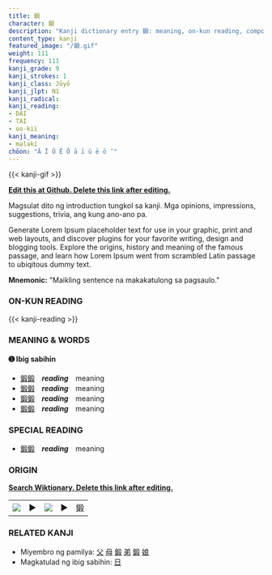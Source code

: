 ```yaml
---
title: 鍛
character: 鍛
description: "Kanji dictionary entry 鍛: meaning, on-kun reading, compounds, origin, related kanji"
content_type: kanji
featured_image: "/鍛.gif"
weight: 111
frequency: 111
kanji_grade: 9
kanji_strokes: 1
kanji_class: Jōyō
kanji_jlpt: N1
kanji_radical: 
kanji_reading: 
- DAI
- TAI
- oo-kii
kanji_meaning:
- malaki
chōon: "Ā Ī Ū Ē Ō ā ī ū ē ō ’"
---
```

[//]: # (Don't edit the line below. Kanji animated GIF code is automatically generated.)
{{< kanji-gif >}}

[//]: # (Edit below this line.)

**[Edit this at Github. Delete this link after editing.](https://github.com/tim0g/tim/tree/main/content/kanji/鍛/index.md)**

Magsulat dito ng introduction tungkol sa kanji. Mga opinions, impressions, suggestions, trivia, ang kung ano-ano pa.

Generate Lorem Ipsum placeholder text for use in your graphic, print and web layouts, and discover plugins for your favorite writing, design and blogging tools. Explore the origins, history and meaning of the famous passage, and learn how Lorem Ipsum went from scrambled Latin passage to ubiqitous dummy text.
 
**Mnemonic:** "Maikling sentence na makakatulong sa pagsaulo."

### ON-KUN READING

[//]: # (Don't edit the line below. ON-KUN READING code is automatically generated.)
{{< kanji-reading >}}

### MEANING & WORDS

#### ➊ **Ibig sabihin**
  - [鍛](../鍛)[鍛](../鍛)　***reading***　meaning
  - [鍛](../鍛)[鍛](../鍛)　***reading***　meaning
  - [鍛](../鍛)[鍛](../鍛)　***reading***　meaning
  - [鍛](../鍛)[鍛](../鍛)　***reading***　meaning

### SPECIAL READING
  - [鍛](../鍛)[鍛](../鍛)　***reading***　meaning

### ORIGIN

**[Search Wiktionary. Delete this link after editing.](https://wiktionary.org/wiki/鍛)**
<table class="kanji-table"><tr><td>
<img src="60px-鍛-bronze.svg.png">
</td><td>▶</td><td>
<img src="60px-鍛-oracle.svg.png">
</td><td>▶</td>
<td class="kanji-origin">鍛</td>
</tr></table>

### RELATED KANJI
- Miyembro ng pamilya: [父](../父) [母](../母) [鍛](../鍛) [弟](../弟) [鍛](../鍛) [娘](../娘)
- Magkatulad ng ibig sabihin: [日](../日)
